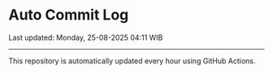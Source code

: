 # Auto Commit Log

Last updated: Monday, 25-08-2025 04:11 WIB

---

This repository is automatically updated every hour using GitHub Actions.
